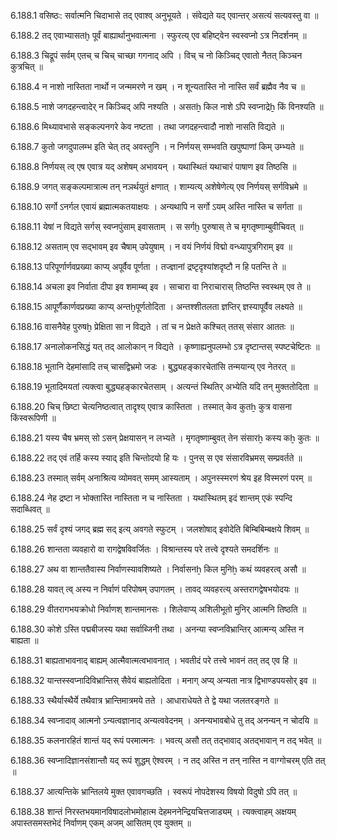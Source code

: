 6.188.1
वसिष्ठः:
सर्वात्मनि चिदाभासे तद् एवाश्व् अनुभूयते ।
संवेद्यते यद् एवान्तर् असत्यं सत्यवस्तु वा ॥


6.188.2
तद् एवाभ्यासतḫ पूर्वं बाह्यार्थानुभवात्मना ।
स्फुरत्य् एव बहिष्ट्वेन स्वस्वप्नो ऽत्र निदर्शनम् ॥


6.188.3
चिद्रूपं सर्वम् एतच् च चिच् चाच्छा गगनाद् अपि ।
विच् च नो किञ्चिद् एवातो नैतत् किञ्चन कुत्रचित् ॥


6.188.4
न नाशो नास्तिता नार्थो न जन्ममरणे न खम् ।
न शून्यतास्ति नो नास्ति सर्वं ब्रह्मैव नैव च ॥


6.188.5
नाशे जगदहन्त्वादेर् न किञ्चिद् अपि नश्यति ।
असतẖ किल नाशे ऽपि स्वप्नाद्रेẖ किं विनश्यति ॥


6.188.6
मिथ्यावभासे सङ्कल्पनगरे केव नष्टता ।
तथा जगदहन्त्वादौ नाशो नासति विद्यते ॥


6.188.7
कुतो जगदुपालम्भ इति चेत् तद् अवस्तुनि ।
न निर्णयस् सम्भवति खपुष्पाणां किम् उम्भ्यते ॥


6.188.8
निर्णयस् त्व् एष एवात्र यद् अशेषम् अभावयन् ।
यथास्थितं यथाचारं पाषाण इव तिष्ठसि ॥


6.188.9
जगत् सङ्कल्पमात्रात्म तन् नञर्थयुतं क्षणात् ।
शाम्यत्य् अशेषेणेत्य् एव निर्णयस् सर्गविभ्रमे ॥


6.188.10
सर्गो ऽनर्गल एवायं ब्रह्मात्मकतयाक्षयः ।
अन्यथापि न सर्गो ऽयम् अस्ति नास्ति च सर्गता ॥


6.188.11
येषां न विद्यते सर्गस् स्वप्नपुंसाम् इवासताम् ।
स सर्गḫ पुरुषास् ते च मृगतृष्णाम्बुवीचिवत् ॥


6.188.12
असताम् एव सद्भावम् इव चैषाम् उपेयुषाम् ।
न वयं निर्णयं विद्मो वन्ध्यापुत्रगिराम् इव ॥


6.188.13
परिपूर्णार्णवप्रख्या काप्य् अपूर्वैव पूर्णता ।
तज्ज्ञानां द्रष्टृदृश्यांशदृष्टौ न हि पतन्ति ते ॥


6.188.14
अचला इव निर्वाता दीपा इव शमाम्ब्व् इव ।
साचारा वा निराचारास् तिष्ठन्ति स्वस्थम् एव ते ॥


6.188.15
आपूर्णैकार्णवप्रख्या काप्य् अन्तḫपूर्णतोदिता ।
अन्तश्शीतलता ज्ञप्तिर् ज्ञस्यापूर्वैव लक्ष्यते ॥


6.188.16
वासनैवेह पुरुषḫ प्रेक्षिता सा न विद्यते ।
तां च न प्रेक्षते कश्चित् ततस् संसार आततः ॥


6.188.17
अनालोकनसिद्धं यत् तद् आलोकान् न विद्यते ।
कृष्णाह्यनुपलम्भो ऽत्र दृष्टान्तस् स्पष्टचेष्टितः ॥


6.188.18
भूतानि देहमांसादि तच् चासद्विभ्रमो जडः ।
बुद्ध्यहङ्कारचेतांसि तन्मयान्य् एव नेतरत् ॥


6.188.19
भूतादिमयतां त्यक्त्वा बुद्ध्यहङ्कारचेतसाम् ।
अत्यन्तं स्थितिर् अभ्येति यदि तन् मुक्ततोदिता ॥


6.188.20
चिच् छिष्टा चेत्यनिष्ठत्वात् तादृश्य् एवात्र कास्तिता ।
तस्मात् केव कुतẖ कुत्र वासना किंस्वरूपिणी ॥


6.188.21
यस्य चैष भ्रमस् सो ऽसन् प्रेक्षयासन् न लभ्यते ।
मृगतृष्णाम्बुवत् तेन संसारẖ कस्य कẖ कुतः ॥


6.188.22
तद् एवं तर्हि कस्य स्याद् इति चिन्तोदयो हि यः ।
पुनस् स एव संसारविभ्रमस् सम्प्रवर्तते ॥


6.188.23
तस्मात् सर्वम् अनाश्रित्य व्योमवत् समम् आस्यताम् ।
अपुनस्स्मरणं श्रेय इह विस्मरणं परम् ॥


6.188.24
नेह द्रष्टा न भोक्तास्ति नास्तिता न च नास्तिता ।
यथास्थितम् इदं शान्तम् एकं स्पन्दि सदाब्धिवत् ॥


6.188.25
सर्वं दृश्यं जगद् ब्रह्म सद् इत्य् अवगते स्फुटम् ।
जलशोषाद् इवोदेति बिम्बिबिम्बक्षये शिवम् ॥


6.188.26
शान्तता व्यवहारो वा रागद्वेषविवर्जितः ।
विश्रान्तस्य परे तत्त्वे दृश्यते समदर्शिनः ॥


6.188.27
अथ वा शान्ततैवास्य निर्वाणस्यावशिष्यते ।
निर्वासनẖ किल मुनिẖ कथं व्यवहरत्व् असौ ॥


6.188.28
यावत् त्व् अस्य न निर्वाणं परिपोषम् उपागतम् ।
तावद् व्यवहरत्य् अस्तरागद्वेषभयोदयः ॥


6.188.29
वीतरागभयक्रोधो निर्वाणश् शान्तमानसः ।
शिलेवाप्य् अशिलीभूतो मुनिर् आत्मनि तिष्ठति ॥


6.188.30
कोशे ऽस्ति पद्मबीजस्य यथा सर्वाब्जिनी तथा ।
अनन्या स्वप्नविभ्रान्तिर् आत्मन्य् अस्ति न बाह्यता ॥


6.188.31
बाह्यताभावनाद् बाह्यम् आत्मैवात्मत्वभावनात् ।
भवतीदं परे तत्त्वे भावनं तत् तद् एव हि ॥


6.188.32
यान्तस्स्वप्नादिविभ्रान्तिस् सैवेयं बाह्यतोदिता ।
मनाग् अप्य् अन्यता नात्र द्विभाण्डपयसोर् इव ॥


6.188.33
स्थैर्यास्थैर्ये तथैवात्र भ्रान्तिमात्रमये तते ।
आधाराधेयते ते द्वे यथा जलतरङ्गते ॥


6.188.34
स्वप्नादाव् आत्मनो ऽन्यत्वज्ञानाद् अन्यत्ववेदनम् ।
अनन्यभावबोधे तु तद् अनन्यन् न चोदयि ॥


6.188.35
कलनारहितं शान्तं यद् रूपं परमात्मनः ।
भवत्य् असौ तत् तद्भावाद् अतद्भावान् न तद् भवेत् ॥


6.188.36
स्वप्नादिज्ञानसंशान्तौ यद् रूपं शुद्धम् ऐश्वरम् ।
न तद् अस्ति न तन् नास्ति न वाग्गोचरम् एति तत् ॥


6.188.37
आत्यन्तिके भ्रान्तिलये मुक्त एवावगच्छति ।
स्वरूपं नोपदेशस्य विषयो विदुषो ऽपि तत् ॥


6.188.38
शान्तं निरस्तभयमानविषादलोभमोहात्म देहमननेन्द्रियचित्तजाड्यम् ।
त्यक्त्वाहम् अक्षयम् अपास्तसमस्तभेदं निर्वाणम् एकम् अजम् आसितम् एव युक्तम् ॥

